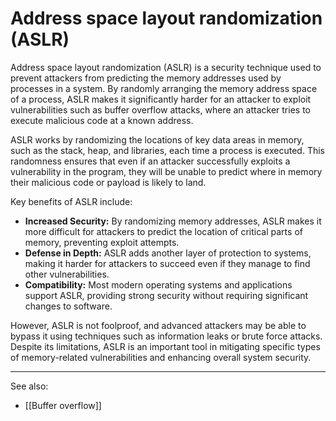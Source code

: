 
# Address space layout randomization (ASLR)

Address space layout randomization (ASLR) is a security technique used to prevent attackers from predicting the memory addresses used by processes in a system. By randomly arranging the memory address space of a process, ASLR makes it significantly harder for an attacker to exploit vulnerabilities such as buffer overflow attacks, where an attacker tries to execute malicious code at a known address.

ASLR works by randomizing the locations of key data areas in memory, such as the stack, heap, and libraries, each time a process is executed. This randomness ensures that even if an attacker successfully exploits a vulnerability in the program, they will be unable to predict where in memory their malicious code or payload is likely to land.

Key benefits of ASLR include:

- **Increased Security:** By randomizing memory addresses, ASLR makes it more difficult for attackers to predict the location of critical parts of memory, preventing exploit attempts.
- **Defense in Depth:** ASLR adds another layer of protection to systems, making it harder for attackers to succeed even if they manage to find other vulnerabilities.
- **Compatibility:** Most modern operating systems and applications support ASLR, providing strong security without requiring significant changes to software.

However, ASLR is not foolproof, and advanced attackers may be able to bypass it using techniques such as information leaks or brute force attacks. Despite its limitations, ASLR is an important tool in mitigating specific types of memory-related vulnerabilities and enhancing overall system security.

---

See also:

- [[Buffer overflow]]